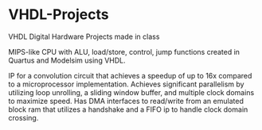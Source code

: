 # VHDL-Projects
VHDL Digital Hardware Projects made in class

MIPS-like CPU with ALU, load/store, control, jump functions created in Quartus and Modelsim using VHDL.

IP for a convolution circuit that achieves a speedup of up to 16x compared to a microprocessor implementation. Achieves significant parallelism by utilizing loop unrolling, a sliding window buffer, and multiple clock domains to maximize speed. Has DMA interfaces to read/write from an emulated block ram that utilizes a handshake and a FIFO ip to handle clock domain crossing. 
